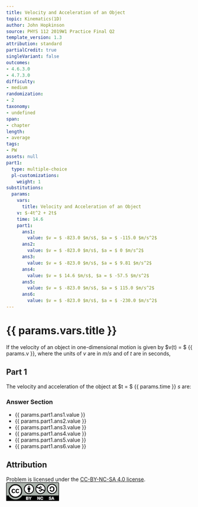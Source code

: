 ```yaml
---
title: Velocity and Acceleration of an Object
topic: Kinematics(1D)
author: John Hopkinson
source: PHYS 112 2019W1 Practice Final Q2
template_version: 1.3
attribution: standard
partialCredit: true
singleVariant: false
outcomes:
- 4.6.3.0
- 4.7.3.0
difficulty:
- medium
randomization:
- 2
taxonomy:
- undefined
span:
- chapter
length:
- average
tags:
- PW
assets: null
part1:
  type: multiple-choice
  pl-customizations:
    weight: 1
substitutions:
  params:
    vars:
      title: Velocity and Acceleration of an Object
    v: $-4t^2 + 2t$
    time: 14.6
    part1:
      ans1:
        value: $v = $ -823.0 $m/s$, $a = $ -115.0 $m/s^2$
      ans2:
        value: $v = $ -823.0 $m/s$, $a = $ 0 $m/s^2$
      ans3:
        value: $v = $ -823.0 $m/s$, $a = $ 9.81 $m/s^2$
      ans4:
        value: $v = $ 14.6 $m/s$, $a = $ -57.5 $m/s^2$
      ans5:
        value: $v = $ -823.0 $m/s$, $a = $ 115.0 $m/s^2$
      ans6:
        value: $v = $ -823.0 $m/s$, $a = $ -230.0 $m/s^2$
---
```

# {{ params.vars.title }}
If the velocity of an object in one-dimensional motion is given by $v(t) = $ {{ params.v }}, where the units of $v$ are in $m/s$ and of $t$ are in seconds,

## Part 1

The velocity and acceleration of the object at $t = $ {{ params.time }} $s$ are:

### Answer Section

- {{ params.part1.ans1.value }}
- {{ params.part1.ans2.value }}
- {{ params.part1.ans3.value }}
- {{ params.part1.ans4.value }}
- {{ params.part1.ans5.value }}
- {{ params.part1.ans6.value }}

## Attribution

Problem is licensed under the [CC-BY-NC-SA 4.0 license](https://creativecommons.org/licenses/by-nc-sa/4.0/).<br> ![The Creative Commons 4.0 license requiring attribution-BY, non-commercial-NC, and share-alike-SA license.](https://raw.githubusercontent.com/firasm/bits/master/by-nc-sa.png)
